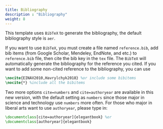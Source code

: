```yaml
---
title: Bibliography
description : "Bibliography"
weight: 8
---
```


This template uses `BibTeX` to generate the bibliography, the default bibliography style is `aer`. 

If you want to use `BibTeX`, you must create a file named `reference.bib`, add bib items (from Google Scholar, Mendeley, EndNote, and etc.) to `reference.bib` file, then cite the bib key in the `tex` file. The `BibTeX` will automatically generate the bibliography for the reference you cited. If you want to add some non-cited reference to the bibliography, you can use 

```tex
\nocite{EINAV2010,Havrylchyk2018} %or include some bibitems
\nocite{*} %include all the bibitems
```

Two more options `cite=numbers` and `cite=authoryear` are available in this new version, with the default setting as `numbers` since those major in science and technology use `numbers` more often. For those who major in liberal arts want to use `authoryear`, please type in:

```tex
\documentclass[cite=authoryear]{elegantbook} %or
\documentclass[authoryear]{elegantbook}
```

